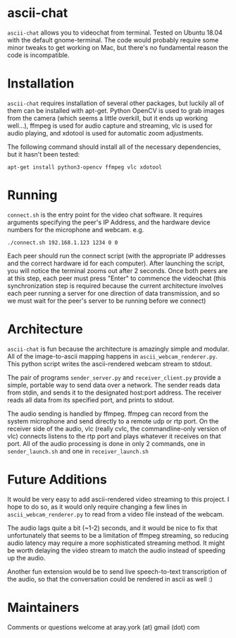 # ascii-chat

`ascii-chat` allows you to videochat from terminal. Tested on Ubuntu 18.04 with the default
gnome-terminal. The code would probably require some minor tweaks to get working on Mac, but there's
no fundamental reason the code is incompatible. 

# Installation

`ascii-chat` requires installation of several other packages, but luckily all of them can be
installed with apt-get. Python OpenCV is used to grab images from the camera (which seems a little
overkill, but it ends up working well...), ffmpeg is used for audio capture and streaming, vlc is
used for audio playing, and xdotool is used for automatic zoom adjustments.

The following command should install all of the necessary dependencies, but it hasn't been tested:

```
apt-get install python3-opencv ffmpeg vlc xdotool
```

# Running

`connect.sh` is the entry point for the video chat software. It requires arguments specifying the
peer's IP Address, and the hardware device numbers for the microphone and webcam. e.g.
```
./connect.sh 192.168.1.123 1234 0 0
```

Each peer should run the connect script (with the appropriate IP addresses and the correct hardware
id for each computer). After launching the script, you will notice the terminal zooms out after 2
seconds. Once both peers are at this step, each peer must press "Enter" to commence the videochat
(this synchronization step is required because the current architecture involves each peer running a
server for one direction of data transmission, and so we must wait for the peer's server to be
running before we connect)

# Architecture

`ascii-chat` is fun because the architecture is amazingly simple and modular. All of the
image-to-ascii mapping happens in `ascii_webcam_renderer.py`. This python script writes the
ascii-rendered webcam stream to stdout. 

The pair of programs `sender_server.py` and `receiver_client.py` provide a simple, portable way to
send data over a network. The sender reads data from stdin, and sends it to the designated host:port
address. The receiver reads all data from its specified port, and prints to stdout. 

The audio sending is handled by ffmpeg. ffmpeg can record from the system microphone and send
directly to a remote udp or rtp port. On the receiver side of the audio, vlc (really cvlc, the
commandline-only version of vlc) connects listens to the rtp port and plays whatever it receives on
that port. All of the audio processing is done in only 2 commands, one in `sender_launch.sh` and one
in `receiver_launch.sh` 

# Future Additions

It would be very easy to add ascii-rendered video streaming to this project. I hope to do so, as it
would only require changing a few lines in `ascii_webcam_renderer.py` to read from a video file
instead of the webcam. 

The audio lags quite a bit (~1-2) seconds, and it would be nice to fix that unfortunately that seems
to be a limitation of ffmpeg streaming, so reducing audio latency may require a more sophisticated
streaming method. It might be worth delaying the video stream to match the audio instead of speeding
up the audio. 

Another fun extension would be to send live speech-to-text transcription of the audio, so that the
conversation could be rendered in ascii as well :)

# Maintainers

Comments or questions welcome at aray.york (at) gmail (dot) com
